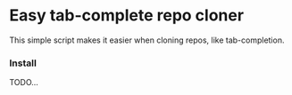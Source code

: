 # Easy tab-complete repo cloner

This simple script makes it easier when cloning repos, like tab-completion.

### Install

TODO...

